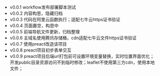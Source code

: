 - v0.0.1 workflow发布部署脚本测试
- v0.0.2 内容构思，隐藏归档
- v0.0.3 代码在阿里云函数执行；适配七牛云https证书验证
- v0.0.4 页面置空，构思中
- v0.0.5 前端导航文件更新，归档整理
- v0.0.6 主域名使用腾讯存储桶，cdn适配七牛云文件https证书验证
- v0.0.7 使用preact改造该项目
- v0.0.8 preact项目初步表单交互
- v0.0.9 preact项目后端url打包前可设置环境变量替换，实时位置界面优化；开发public目录资源访问不到临时修改；leaflet不使用第三方cdn，使用本地文件；